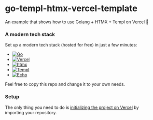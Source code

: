 # go-templ-htmx-vercel-template

An example that shows how to use Golang + HTMX + Templ on Vercel 🚀

### A modern tech stack

Set up a modern tech stack (hosted for free) in just a few minutes:

- [![Go][go]][go-url]
- [![Vercel][vercel]][vercel-url]
- [![htmx][htmx]][htmx-url]
- [![Templ][templ]][templ-url]
- [![Echo][echo]][echo-url]

Feel free to copy this repo and change it to your own needs.

### Setup

The only thing you need to do is [initializing the project on Vercel](https://vercel.com/new) by importing your repository.

<!-- MARKDOWN LINKS & IMAGES -->
<!-- https://www.markdownguide.org/basic-syntax/#reference-style-links -->

[go]: https://img.shields.io/badge/go-000000?style=for-the-badge&logo=go&logoColor=blue
[go-url]: https://go.dev/
[htmx]: https://img.shields.io/badge/htmx-000000?style=for-the-badge&logo=htmx&logoColor=white
[htmx-url]: https://htmx.org/
[templ]: https://img.shields.io/badge/templ-000000?style=for-the-badge&logo=templ&logoColor=yellow
[templ-url]: https://templ.guide/
[echo]: https://img.shields.io/badge/echo-000000?style=for-the-badge&logo=echo&logoColor=white
[echo-url]: https://echo.labstack.com/
[vercel]: https://img.shields.io/badge/vercel-000000?style=for-the-badge&logo=vercel&logoColor=white
[vercel-url]: https://vercel.com/
